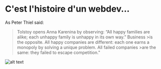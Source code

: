 # C'est l'histoire d'un webdev...

As Peter Thiel said:

>Tolstoy opens Anna Karenina by observing: “All happy families are alike; each unhappy family is unhappy in its own way.” Business >is the opposite. All happy companies are different: each one earns a monopoly by solving a unique problem. All failed companies >are the same: they failed to escape competition."




![alt text][logo]

[logo]: https://i2.wp.com/generalassemb.ly/blog/wp-content/uploads/2015/01/Peter-Thiel.jpg?ssl=1

